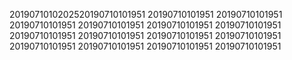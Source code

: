 2019071010202520190710101951
20190710101951
20190710101951
20190710101951
20190710101951
20190710101951
20190710101951
20190710101951
20190710101951
20190710101951
20190710101951
20190710101951
20190710101951
20190710101951
20190710101951
